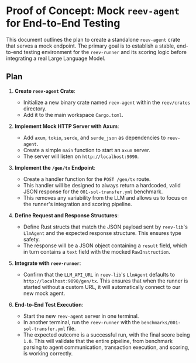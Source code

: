 # Proof of Concept: Mock `reev-agent` for End-to-End Testing

This document outlines the plan to create a standalone `reev-agent` crate that serves a mock endpoint. The primary goal is to establish a stable, end-to-end testing environment for the `reev-runner` and its scoring logic before integrating a real Large Language Model.

## Plan

1.  **Create `reev-agent` Crate**:
    *   Initialize a new binary crate named `reev-agent` within the `reev/crates` directory.
    *   Add it to the main workspace `Cargo.toml`.

2.  **Implement Mock HTTP Server with Axum**:
    *   Add `axum`, `tokio`, `serde`, and `serde_json` as dependencies to `reev-agent`.
    *   Create a simple `main` function to start an `axum` server.
    *   The server will listen on `http://localhost:9090`.

3.  **Implement the `/gen/tx` Endpoint**:
    *   Create a handler function for the `POST /gen/tx` route.
    *   This handler will be designed to always return a hardcoded, valid JSON response for the `001-sol-transfer.yml` benchmark.
    *   This removes any variability from the LLM and allows us to focus on the runner's integration and scoring pipeline.

4.  **Define Request and Response Structures**:
    *   Define Rust structs that match the JSON payload sent by `reev-lib`'s `LlmAgent` and the expected response structure. This ensures type safety.
    *   The response will be a JSON object containing a `result` field, which in turn contains a `text` field with the mocked `RawInstruction`.

5.  **Integrate with `reev-runner`**:
    *   Confirm that the `LLM_API_URL` in `reev-lib`'s `LlmAgent` defaults to `http://localhost:9090/gen/tx`. This ensures that when the runner is started without a custom URL, it will automatically connect to our new mock agent.

6.  **End-to-End Test Execution**:
    *   Start the new `reev-agent` server in one terminal.
    *   In another terminal, run the `reev-runner` with the `benchmarks/001-sol-transfer.yml` file.
    *   The expected outcome is a successful run, with the final score being `1.0`. This will validate that the entire pipeline, from benchmark parsing to agent communication, transaction execution, and scoring, is working correctly.